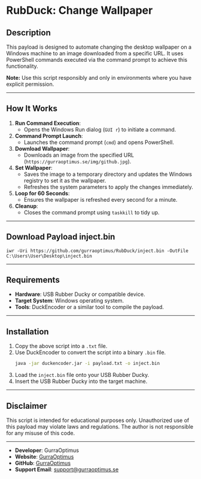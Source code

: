 # RubDuck: Change Wallpaper 

## Description
This payload is designed to automate changing the desktop wallpaper on a Windows machine to an image downloaded from a specific URL. It uses PowerShell commands executed via the command prompt to achieve this functionality.

**Note:** Use this script responsibly and only in environments where you have explicit permission.

---

## How It Works
1. **Run Command Execution**:
   - Opens the Windows Run dialog (`GUI r`) to initiate a command.
2. **Command Prompt Launch**:
   - Launches the command prompt (`cmd`) and opens PowerShell.
3. **Download Wallpaper**:
   - Downloads an image from the specified URL (`https://gurraoptimus.se/img/github.jpg`).
4. **Set Wallpaper**:
   - Saves the image to a temporary directory and updates the Windows registry to set it as the wallpaper.
   - Refreshes the system parameters to apply the changes immediately.
5. **Loop for 60 Seconds**:
   - Ensures the wallpaper is refreshed every second for a minute.
6. **Cleanup**:
   - Closes the command prompt using `taskkill` to tidy up.

---

## Download Payload inject.bin
```vbscript
iwr -Uri https://github.com/gurraoptimus/RubDuck/inject.bin -OutFile C:\Users\User\Desktop\inject.bin
```

---

## Requirements
- **Hardware**: USB Rubber Ducky or compatible device.
- **Target System**: Windows operating system.
- **Tools**: DuckEncoder or a similar tool to compile the payload.

---

## Installation
1. Copy the above script into a `.txt` file.
2. Use DuckEncoder to convert the script into a binary `.bin` file.
   ```bash
   java -jar duckencoder.jar -i payload.txt -o inject.bin
   ```
3. Load the `inject.bin` file onto your USB Rubber Ducky.
4. Insert the USB Rubber Ducky into the target machine.

---

## Disclaimer
This script is intended for educational purposes only. Unauthorized use of this payload may violate laws and regulations. The author is not responsible for any misuse of this code.

---
- **Developer**: GurraOptimus
- **Website**: [GurraOptimus](https://www.gurraoptimus.se)
- **GitHub**: [GurraOptimus](https://github.com/gurraoptimus/)
- **Support Email**: support@gurraoptimus.se
